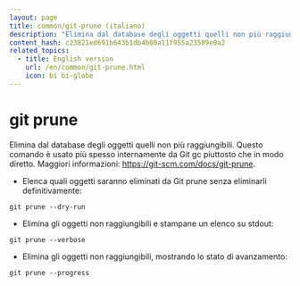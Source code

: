 ```yaml
---
layout: page
title: common/git-prune (italiano)
description: "Elimina dal database degli oggetti quelli non più raggiungibili."
content_hash: c23821ed691b643b1db4b80a11f955a23589e0a2
related_topics:
  - title: English version
    url: /en/common/git-prune.html
    icon: bi bi-globe
---
```

# git prune

Elimina dal database degli oggetti quelli non più raggiungibili.
Questo comando è usato più spesso internamente da Git gc piuttosto che in modo diretto.
Maggiori informazioni: <https://git-scm.com/docs/git-prune>.

- Elenca quali oggetti saranno eliminati da Git prune senza eliminarli definitivamente:

`git prune --dry-run`

- Elimina gli oggetti non raggiungibili e stampane un elenco su stdout:

`git prune --verbose`

- Elimina gli oggetti non raggiungibili, mostrando lo stato di avanzamento:

`git prune --progress`
